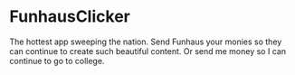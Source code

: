 # FunhausClicker
The hottest app sweeping the nation. Send Funhaus your monies so they can continue to create such beautiful content. 
Or send me money so I can continue to go to college.
